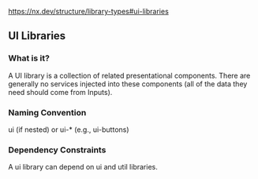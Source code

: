 https://nx.dev/structure/library-types#ui-libraries

## UI Libraries
### What is it?

A UI library is a collection of related presentational components. There are generally no services injected into these components (all of the data they need should come from Inputs).

### Naming Convention

ui (if nested) or ui-\* (e.g., ui-buttons)

### Dependency Constraints

A ui library can depend on ui and util libraries.